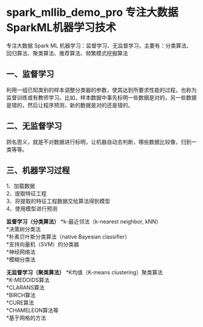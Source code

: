 # spark_mllib_demo_pro **专注大数据 SparkML机器学习**技术
专注大数据 Spark ML 机器学习：监督学习、无监督学习，主要有：分类算法、回归算法、聚类算法、推荐算法、频繁模式挖掘算法

## 一、监督学习
利用一组已知类别的样本调整分类器的参数，使其达到所要求性能的过程，也称为监督训练或有教师学习。比如，样本数据中事先标明一些数据是对的，另一些数据是错的，然后让程序预测，新的数据是对的还是错的。

## 二、无监督学习
顾名思义，就是不对数据进行标明，让机器自动去判断，哪些数据比较像，归到一类等等。

## 三、机器学习过程 
1、加载数据  
2、提取特征工程  
3、将提取的特征工程数据交给算法得到模型  
4、使用模型进行预测  

**监督学习（分类算法）**
*k-最近邻法（k-nearest neighbor, kNN）  
*决策树分类法  
*朴素贝叶斯分类算法（native Bayesian classifier）  
*支持向量机（SVM）的分类器  
*神经网络法  
*模糊分类法  


**无监督学习（聚类算法）**
*K均值（K-means clustering）聚类算法  
*K-MEDOIDS算法  
*CLARANS算法  
*BIRCH算法  
*CURE算法  
*CHAMELEON算法等  
*基于网格的方法  



